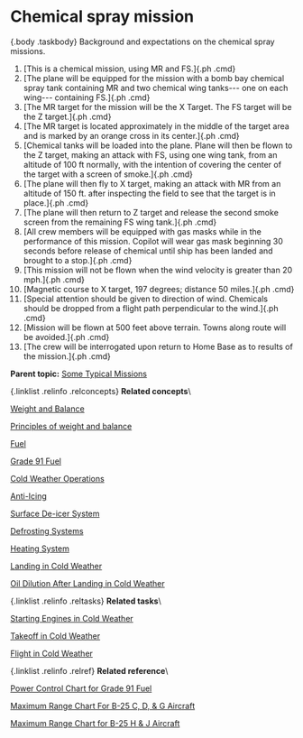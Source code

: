 
Chemical spray mission
======================

 {.body .taskbody}
Background and expectations on the chemical spray missions.

1.  [This is a chemical mission, using MR and FS.]{.ph .cmd}
2.  [The plane will be equipped for the mission with a bomb bay chemical
    spray tank containing MR and two chemical wing tanks--- one on each
    wing--- containing FS.]{.ph .cmd}
3.  [The MR target for the mission will be the X Target. The FS target
    will be the Z target.]{.ph .cmd}
4.  [The MR target is located approximately in the middle of the target
    area and is marked by an orange cross in its center.]{.ph .cmd}
5.  [Chemical tanks will be loaded into the plane. Plane will then be
    flown to the Z target, making an attack with FS, using one wing
    tank, from an altitude of 100 ft normally, with the intention of
    covering the center of the target with a screen of smoke.]{.ph .cmd}
6.  [The plane will then fly to X target, making an attack with MR from
    an altitude of 150 ft. after inspecting the field to see that the
    target is in place.]{.ph .cmd}
7.  [The plane will then return to Z target and release the second smoke
    screen from the remaining FS wing tank.]{.ph .cmd}
8.  [All crew members will be equipped with gas masks while in the
    performance of this mission. Copilot will wear gas mask beginning 30
    seconds before release of chemical until ship has been landed and
    brought to a stop.]{.ph .cmd}
9.  [This mission will not be flown when the wind velocity is greater
    than 20 mph.]{.ph .cmd}
10. [Magnetic course to X target, 197 degrees; distance 50 miles.]{.ph
    .cmd}
11. [Special attention should be given to direction of wind. Chemicals
    should be dropped from a flight path perpendicular to the wind.]{.ph
    .cmd}
12. [Mission will be flown at 500 feet above terrain. Towns along route
    will be avoided.]{.ph .cmd}
13. [The crew will be interrogated upon return to Home Base as to
    results of the mission.]{.ph .cmd}




**Parent topic:** [Some Typical
Missions](../topics/some_typical_missions.md "The types of practice missions you can expect when learning the B-25.")



 {.linklist .relinfo .relconcepts}
**Related concepts**\

<div>

[Weight and
Balance](../topics/WeightAndBalance.md "The day when a pilot flew by guesswork is past. One by one the decisions that were made by intuition, hunches, and guesswork have been taken over by an orderly system based on knowledge and understanding. Invariably this has resulted in greater safety and operating efficiency.")

</div>

<div>

[Principles of weight and
balance](../topics/PrinciplesOfWeightAndBalance.md "Understanding proper balance and the center of gravity of a B-25, and how to correctly determine the total weight and its distribution on board the aircraft.")

</div>

<div>

[Fuel](../topics/fuel.md "Information on the fuel required for the B-25, and how to determine the maximum flight range for the aircraft under different conditions.")

</div>

<div>

[Grade 91
Fuel](../topics/grade_91_fuel.md "With our entry into World War II, and our operations on fighting fronts the length and breadth of the world, it became apparent that we could not produce high-octane fuels quickly enough to meet the demand.")

</div>

<div>

[Cold Weather
Operations](../topics/cold_weather_operations.md "Cold weather operations bring visions of long arctic nights, glaciers, Eskimos, and stories you have heard of the Far North.")

</div>

<div>

[Anti-Icing](../topics/anti_icing.md "Emergency provision is made to prevent ice formation on the propellers, and on the bombsight window by an alcohol anti-icing system.")

</div>

<div>

[Surface De-icer
System](../topics/surface_de_icer_system.md "The location and scenarios for using the de-icing systems on you B-25.")

</div>

<div>

[Defrosting
Systems](../topics/defrosting_systems.md "Where the desfrosting systems are located across the B-25.")

</div>

<div>

[Heating
System](../topics/heating_system.md "The airplane has two independent heating systems; one for heating the navigator's, pilot's, and bombardier's compartments, the other for heating the radio operator's compartment and the interior of the fuselage aft of it.")

</div>

<div>

[Landing in Cold
Weather](../topics/landing_in_cold_weather.md "Practical tips on what to know when landing your B-25 in cold weather flying conditions.")

</div>

<div>

[Oil Dilution After Landing in Cold
Weather](../topics/oil_dilution_after_landing_in_cold_weather.md "To obtain sufficient dilution of the oil to facilitate starting, allow the engine to cool either by idling or stopping after flight, before dilution begins.")

</div>


 {.linklist .relinfo .reltasks}
**Related tasks**\

<div>

[Starting Engines in Cold
Weather](../topics/starting_engines_in_cold_weather.md "A checklist to ensure that your engines will start and work properly in cold weather conditions.")

</div>

<div>

[Takeoff in Cold
Weather](../topics/takeoff_in_cold_weather.md "Short checklist on what to look for when attempting to take off during cold weather conditions.")

</div>

<div>

[Flight in Cold
Weather](../topics/flight_in_cold_weather.md "Your anti-icing and de-icing equipment is primarily intended as a means of getting you out of icing levels.")

</div>


 {.linklist .relinfo .relref}
**Related reference**\

<div>

[Power Control Chart for Grade 91
Fuel](../topics/power_control_chart_for_grade_91_fuel.md "What you can expect when flying the B-25 using Grade 91 fuel.")

</div>

<div>

[Maximum Range Chart For B-25 C, D, & G
Aircraft](../topics/maximum_range_chart_for_b_25_c_d_and_g_aircraft.md "Information on the maximum range for the C, D, and G models of the B-25.")

</div>

<div>

[Maximum Range Chart for B-25 H & J
Aircraft](../topics/maximum_range_chart_for_b_25_h_and_j_aircraft.md "Information on the maximum range for the H and J models of the B-25.")

</div>


